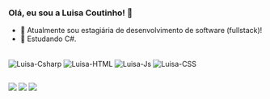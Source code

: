 ### Olá, eu sou a Luisa Coutinho! 👋

- 🔭 Atualmente sou estagiária de desenvolvimento de software (fullstack)!
- 🌱 Estudando C#.

<div style="display: inline_block"><br>
  <img align="center" alt="Luisa-Csharp" src="https://img.shields.io/badge/c%23-%23239120.svg?style=for-the-badge&logo=c-sharp&logoColor=white">
  <img align="center" alt="Luisa-HTML" src="https://img.shields.io/badge/HTML5-E34F26?style=for-the-badge&logo=html5&logoColor=white">
  <img align="center" alt="Luisa-Js"  src="https://img.shields.io/badge/JavaScript-F7DF1E?style=for-the-badge&logo=javascript&logoColor=black">
  <img align="center" alt="Luisa-CSS" src="https://img.shields.io/badge/CSS3-1572B6?style=for-the-badge&logo=css3&logoColor=white">
</div>
  
  ##
 
<div> 
  <a href="https://www.instagram.com/luisasct/?hl=en" target="_blank"><img src="https://img.shields.io/badge/-Instagram-%23E4405F?style=for-the-badge&logo=instagram&logoColor=white" target="_blank"></a>
  <a href = "mailto:luisacoutinho06@gmail.com"><img src="https://img.shields.io/badge/-Gmail-%23333?style=for-the-badge&logo=gmail&logoColor=white" target="_blank"></a>
  <a href="https://www.linkedin.com/in/luisacoutinho6/" target="_blank"><img src="https://img.shields.io/badge/-LinkedIn-%230077B5?style=for-the-badge&logo=linkedin&logoColor=white" target="_blank"></a> 
</div>
